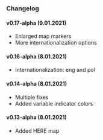 ### Changelog

#### v0.17-alpha (9.01.2021)
- Enlarged map markers
- More internationalization options

#### v0.16-alpha (8.01.2021)
- Internationalization: eng and pol

#### v0.14-alpha (8.01.2021)
- Multiple fixes
- Added variable indicator colors

#### v0.13-alpha (8.01.2021)
- Added HERE map
